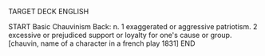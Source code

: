 TARGET DECK
ENGLISH

START
Basic
Chauvinism
Back: n. 1 exaggerated or aggressive patriotism. 2 excessive or prejudiced support or loyalty for one's cause or group. [chauvin, name of a character in a french play 1831]
END
